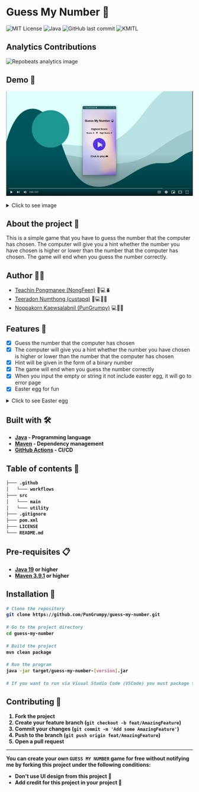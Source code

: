 # Guess My Number 🔮

![MIT License](https://img.shields.io/badge/License-MIT-blue.svg?style=for-the-badge)
![Java](https://img.shields.io/badge/Java-19.0.2-ED8B00.svg?style=for-the-badge&logo=openjdk&logoColor=white)
![GitHub last commit](https://img.shields.io/github/last-commit/PunGrumpy/java-game?style=for-the-badge)
![KMITL](https://img.shields.io/badge/KMITL-Computer%20Science-f04e25.svg?style=for-the-badge&logo=kmitl&logoColor=white)

## Analytics Contributions

![Repobeats analytics image](https://repobeats.axiom.co/api/embed/a8fecf15d3b803f8b30d2e0d36d9e31034d23a6f.svg)

## Demo 🎥

[![Guess My Number Video](./.github/docs/guess-my-number-embed.png)](https://user-images.githubusercontent.com/108584943/226904279-15160393-91f1-4758-9bf4-433d96c60d21.mp4)

<details>
    <summary>Click to see image</summary>
    <img src="./.github/docs/demo_1.png" alt="demo_1" width="100%">
    <img src="./.github/docs/demo_2.png" alt="demo_2" width="100%">
    <img src="./.github/docs/demo_3.png" alt="demo_3" width="100%">
    <img src="./.github/docs/demo_4.png" alt="demo_4" width="100%">
    <img src="./.github/docs/demo_5.png" alt="demo_5" width="100%">
</details>

## About the project 📖

This is a simple game that you have to guess the number that the computer has chosen. The computer will give you a hint whether the number you have chosen is higher or lower than the number that the computer has chosen. The game will end when you guess the number correctly.

## Author 🙋‍♂️

- [Teachin Pongmanee (NongFeen)](https://github.com/NongFeen) 🧪💻🪲
- [Teeradon Numthong (custapq)](https://github.com/custapq) 🧪💻🤓🍷
- [Noppakorn Kaewsalabnil (PunGrumpy)](https://github.com/PunGrumpy) 💻🎨🚩

## Features 📌

- [x] Guess the number that the computer has chosen
- [x] The computer will give you a hint whether the number you have chosen is higher or lower than the number that the computer has chosen
- [x] Hint will be given in the form of a binary number
- [x] The game will end when you guess the number correctly
- [x] When you input the empty or string it not include easter egg, it will go to error page
- [x] Easter egg for fun

<details>
    <summary>Click to see Easter egg</summary>
    <h2>The easter egg fill in guess field</h2>
    <ul>
        <li>
            <h3><b>cheat</b></h3>
            <p>For see answer</p>
        </li>
        <li>
            <h3><b>I love Suntana<b></h3>
            <p>For show teacher picture and then you win</p>
            <p>⚠️ Case sensitive</p>
        </li>
    </ul>
</details>

## Built with 🛠

- [Java](https://www.java.com/en/) - Programming language
- [Maven](https://maven.apache.org/) - Dependency management
- [GitHub Actions](https://github.com/features/actions) - CI/CD

## Table of contents 🌳

```bash
├─── .github
│   └─── workflows
├─── src
│   └─── main
│   └─── utility
├─── .gitignore
├─── pom.xml
├─── LICENSE
└─── README.md
```

## Pre-requisites 📋

- [Java 19](https://www.oracle.com/java/technologies/downloads/) or higher
- [Maven 3.9.1](https://maven.apache.org/download.cgi) or higher

## Installation 🔧

```bash
# Clone the repository
git clone https://github.com/PunGrumpy/guess-my-number.git

# Go to the project directory
cd guess-my-number

# Build the project
mvn clean package

# Run the program
java -jar target/guess-my-number-[version].jar

# If you want to run via Visual Studio Code (VSCode) you must package the project first and then run the program (mvn clean package)
```

## Contributing 🤝

1. Fork the project
2. Create your feature branch (`git checkout -b feat/AmazingFeature`)
3. Commit your changes (`git commit -m 'Add some AmazingFeature'`)
4. Push to the branch (`git push origin feat/AmazingFeature`)
5. Open a pull request

---

You can create your own **`GUESS MY NUMBER`** game for free without notifying me by forking this project under the following conditions:

- Don't use UI design from this project 🎨
- Add credit for this project in your project 📖